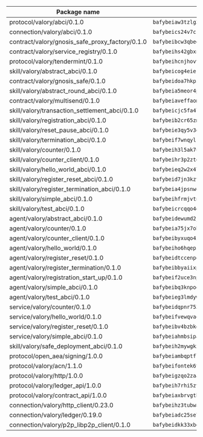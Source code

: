 | Package name                                                  | Package hash                                                  |
| ------------------------------------------------------------- | ------------------------------------------------------------- |
| protocol/valory/abci/0.1.0                                    | `bafybeiaw3tzlg3rkvnn5fcufblktmfwngmxugn4yo7pyjp76zz6aqtqcay` |
| connection/valory/abci/0.1.0                                  | `bafybeics24v7csn2xwyrkdgthrzdbuqutssx3mn572z2tavyr33banqz6u` |
| contract/valory/gnosis_safe_proxy_factory/0.1.0               | `bafybeibcw3qbegmizo432nqi66hddcvt4ww3uq4jdkoqczyafofwichzgm` |
| contract/valory/service_registry/0.1.0                        | `bafybeihs42gbxnncxyh5wygbfgz3ulkjzojse4wznylzczt5neksba7tfq` |
| protocol/valory/tendermint/0.1.0                              | `bafybeihcnjhovvyyfbkuw5sjyfx2lfd4soeocfqzxz54g67333m6nk5gxq` |
| skill/valory/abstract_abci/0.1.0                              | `bafybeicog4eierjad4f542ubhe3ez7sxgrsna7t2e5pci2hncpq5vckw4e` |
| contract/valory/gnosis_safe/0.1.0                             | `bafybeidoa7hkpzpnjswns2jq6tlisbzinzpkdqtqd6gbpyxiytt3mnszpm` |
| skill/valory/abstract_round_abci/0.1.0                        | `bafybeia5meor4p77p62khoddlqj4vg5rxiwi3djxc7feusgein6adi7t7m` |
| contract/valory/multisend/0.1.0                               | `bafybeiaveffaomsnmsc5hx62o77u7ilma6eipox7m5lrwa56737ektva3i` |
| skill/valory/transaction_settlement_abci/0.1.0                | `bafybeicjc5fa4lheqiymguk2auvcg7wzvigwzgay3mcryy2puwvxapptku` |
| skill/valory/registration_abci/0.1.0                          | `bafybeib2cr65zmunztkr3miy4sa2pwlsj2dsi4pz7rwtgg75xczc7hrj3q` |
| skill/valory/reset_pause_abci/0.1.0                           | `bafybeie3qy5v3ggc54bmrubd27kbofrkw6srgbggo3b6ewssw3pbxjuvla` |
| skill/valory/termination_abci/0.1.0                           | `bafybeif7wnqylri6w23k2wd3z6ioetx5bzmj4smwuem47usjo424rybqke` |
| skill/valory/counter/0.1.0                                    | `bafybeih3l5ak7ubujkf45sqavil2vbtjtxe7eh5urqawer2nj3avir7qva` |
| skill/valory/counter_client/0.1.0                             | `bafybeihr3p2ztqpbgzuo4xi7gwq4hjcc3khibirritnxkajaugshlzxjke` |
| skill/valory/hello_world_abci/0.1.0                           | `bafybeieq2w2x47o2qhtfvweqqvqaavkc37vtta6vmlaiqmoffifoqfkyre` |
| skill/valory/register_reset_abci/0.1.0                        | `bafybeid7jn3kzvmpee5gpo62towv5b2gmsuy6uzhlkkb55hrzfitpcw67u` |
| skill/valory/register_termination_abci/0.1.0                  | `bafybeia4jpsnwqn2acdk65y4emz544kxhpxvki7ms6gi3qqclo65wie64e` |
| skill/valory/simple_abci/0.1.0                                | `bafybeihfrmjvtnqebjshjaaqdxbffhglpf4cmzn6b4qandwq5adnxvev6u` |
| skill/valory/test_abci/0.1.0                                  | `bafybeicrcqqo4g3ogj5g76e7zjk3aggidolmghcephpjhoujia535kwoxq` |
| agent/valory/abstract_abci/0.1.0                              | `bafybeidewumd2jucnsvchnjnfdfe5eex4iig4pv3iqxwrczxdxkfouk3w4` |
| agent/valory/counter/0.1.0                                    | `bafybeia75jx7obyoxx3cs7on4lxmdq6l7uw6vuya2j3ugjvj377t2n7yey` |
| agent/valory/counter_client/0.1.0                             | `bafybeibyxuqo4itomksd6wvr3loblr2ba4jxa4x3wvtgr3rofpl5xueaaa` |
| agent/valory/hello_world/0.1.0                                | `bafybeiho6hqepzmcvzlnbi6wwb66saw55tjrqel6ov46qek3z77hbm4nnu` |
| agent/valory/register_reset/0.1.0                             | `bafybeidtccenpqisukegfzypo435n4rf7ahr2xcvpgzhwuzngiyjoxucqy` |
| agent/valory/register_termination/0.1.0                       | `bafybeibbyaiixpn6zb7j6u7rrgcdm7ibdt3miua2ihbtyfdsrjyqiuwwea` |
| agent/valory/registration_start_up/0.1.0                      | `bafybeif2uce3nptm47masm2xrqi45vnualzgat7baimk6er5s2gg4fwdkq` |
| agent/valory/simple_abci/0.1.0                                | `bafybeibq3knpoegn5hbpnotpmetavvgb3x4uqqpt34ffpcjvhmfh7gxr4u` |
| agent/valory/test_abci/0.1.0                                  | `bafybeieg3lmdywlqo7ytk7iiweuuwvc7cftey2sl4fw2o7bomzrivuc77u` |
| service/valory/counter/0.1.0                                  | `bafybeidqpnr7536niha4qniqbadmzov6plvoailxeb77td6bdbh5abqzia` |
| service/valory/hello_world/0.1.0                              | `bafybeifvewqvaqf5ilgltuspgb2ia4bl2rua6eahs44z22e7iuo3uue7uy` |
| service/valory/register_reset/0.1.0                           | `bafybeibv4bzbkeqldgnijk7klhekmycpyvpozs3nu7xm2wpqvf2cwn5eyi` |
| service/valory/simple_abci/0.1.0                              | `bafybeiahmbsipahbib2uihg7brmdj3s6x7nycfefs4wcancgqowlunooby` |
| skill/valory/safe_deployment_abci/0.1.0                       | `bafybeih2mywgkx2z6fdjdumr3ghdth54gp6glyltrasezyo37bu3zqk7by` |
| protocol/open_aea/signing/1.0.0                               | `bafybeiambqptflge33eemdhis2whik67hjplfnqwieoa6wblzlaf7vuo44` |
| protocol/valory/acn/1.1.0                                     | `bafybeifontek6tvaecatoauiule3j3id6xoktpjubvuqi3h2jkzqg7zh7a` |
| protocol/valory/http/1.0.0                                    | `bafybeigzqo2zaakcjtzzsm6dh4x73v72xg6ctk6muyp5uq5ueb7y34fbxy` |
| protocol/valory/ledger_api/1.0.0                              | `bafybeih7rhi5zvfvwakx5ifgxsz2cfipeecsh7bm3gnudjxtvhrygpcftq` |
| protocol/valory/contract_api/1.0.0                            | `bafybeiaxbrvgtbdrh4lslskuxyp4awyr4whcx3nqq5yrr6vimzsxg5dy64` |
| connection/valory/http_client/0.23.0                          | `bafybeihz3tubwado7j3wlivndzzuj3c6fdsp4ra5r3nqixn3ufawzo3wii` |
| connection/valory/ledger/0.19.0                               | `bafybeiadc25se7dgnn4mufztwpzdono4xsfs45qknzdqyi3gckn6ccuv44` |
| connection/valory/p2p_libp2p_client/0.1.0                     | `bafybeidkk33xbga54szmitk6uwsi3ef56hbbdbuasltqtiyki34hgfpnxa` |
